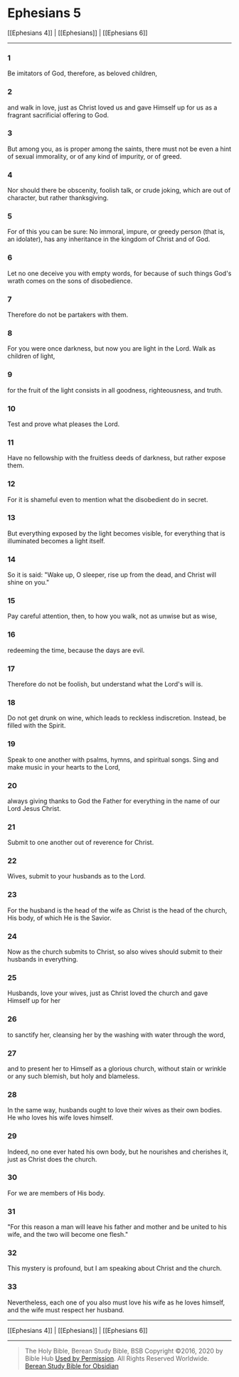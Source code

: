 # Ephesians 5

[[Ephesians 4]] | [[Ephesians]] | [[Ephesians 6]]

---

### 1
Be imitators of God, therefore, as beloved children,

### 2
and walk in love, just as Christ loved us and gave Himself up for us as a fragrant sacrificial offering to God.

### 3
But among you, as is proper among the saints, there must not be even a hint of sexual immorality, or of any kind of impurity, or of greed.

### 4
Nor should there be obscenity, foolish talk, or crude joking, which are out of character, but rather thanksgiving.

### 5
For of this you can be sure: No immoral, impure, or greedy person (that is, an idolater), has any inheritance in the kingdom of Christ and of God.

### 6
Let no one deceive you with empty words, for because of such things God's wrath comes on the sons of disobedience.

### 7
Therefore do not be partakers with them.

### 8
For you were once darkness, but now you are light in the Lord. Walk as children of light,

### 9
for the fruit of the light consists in all goodness, righteousness, and truth.

### 10
Test and prove what pleases the Lord.

### 11
Have no fellowship with the fruitless deeds of darkness, but rather expose them.

### 12
For it is shameful even to mention what the disobedient do in secret.

### 13
But everything exposed by the light becomes visible, for everything that is illuminated becomes a light itself.

### 14
So it is said: "Wake up, O sleeper, rise up from the dead, and Christ will shine on you."

### 15
Pay careful attention, then, to how you walk, not as unwise but as wise,

### 16
redeeming the time, because the days are evil.

### 17
Therefore do not be foolish, but understand what the Lord's will is.

### 18
Do not get drunk on wine, which leads to reckless indiscretion. Instead, be filled with the Spirit.

### 19
Speak to one another with psalms, hymns, and spiritual songs. Sing and make music in your hearts to the Lord,

### 20
always giving thanks to God the Father for everything in the name of our Lord Jesus Christ.

### 21
Submit to one another out of reverence for Christ.

### 22
Wives, submit to your husbands as to the Lord.

### 23
For the husband is the head of the wife as Christ is the head of the church, His body, of which He is the Savior.

### 24
Now as the church submits to Christ, so also wives should submit to their husbands in everything.

### 25
Husbands, love your wives, just as Christ loved the church and gave Himself up for her

### 26
to sanctify her, cleansing her by the washing with water through the word,

### 27
and to present her to Himself as a glorious church, without stain or wrinkle or any such blemish, but holy and blameless.

### 28
In the same way, husbands ought to love their wives as their own bodies. He who loves his wife loves himself.

### 29
Indeed, no one ever hated his own body, but he nourishes and cherishes it, just as Christ does the church.

### 30
For we are members of His body.

### 31
"For this reason a man will leave his father and mother and be united to his wife, and the two will become one flesh."

### 32
This mystery is profound, but I am speaking about Christ and the church.

### 33
Nevertheless, each one of you also must love his wife as he loves himself, and the wife must respect her husband.

---

[[Ephesians 4]] | [[Ephesians]] | [[Ephesians 6]]

---

> The Holy Bible, Berean Study Bible, BSB
> Copyright &copy;2016, 2020 by Bible Hub
> [Used by Permission](https://berean.bible/terms.htm). All Rights Reserved Worldwide.
> [Berean Study Bible for Obsidian](https://github.com/gapmiss/berean-study-bible-for-obsidian)


